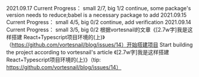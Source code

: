 2021.09.17
  Current Progress： small 2/7, big 1/2
  continue, some package's version needs to reduce;babel is a necessary package to add
2021.09.15
  Current Progress： small 4/5, big 0/2
  continue, add verification
2021.09.14
  Current Progress： small 3/5, big 0/2
  根据vortesnail的文章《[2.7w字]我是这样搭建 React+Typescript项目环境的(上)》（https://github.com/vortesnail/blog/issues/14）开始搭建项目
  Start building the project according to vortesnail's article 《[2.7w字]我是这样搭建 React+Typescript项目环境的(上)》（tip: https://github.com/vortesnail/blog/issues/14）
